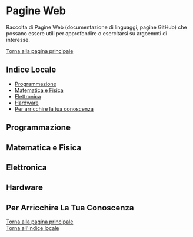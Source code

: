 # **Pagine Web**

Raccolta di Pagine Web (documentazione di linguaggi, pagine GitHub) che possano essere utili per approfondire o esercitarsi su argoemnti di interesse.

[Torna alla pagina principale](/README.md)

## Indice Locale

- [Programmazione](#programmazione)
- [Matematica e Fisica](#matematica-e-fisica)
- [Elettronica](#elettronica)
- [Hardware](#hardware)
- [Per arricchire la tua conoscenza](#per-arricchire-la-tua-conoscenza)

## **Programmazione**

## **Matematica e Fisica**

## **Elettronica**

## **Hardware**

## **Per Arricchire La Tua Conoscenza**

[Torna alla pagina principale](/README.md)\
[Torna all'indice locale](#indice-locale)
